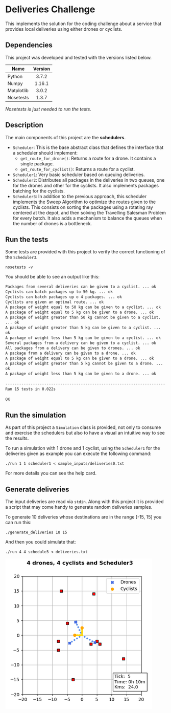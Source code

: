 Deliveries Challenge
=========================
This implements the solution for the coding challenge about a service that
provides local deliveries using either drones or cyclists.

Dependencies
------------
This project was developed and tested with the versions listed below.

| Name          | Version       |
| ------------- |:-------------:|
| Python        | 3.7.2         |
| Numpy         | 1.16.1        |
| Matplotlib    | 3.0.2         |
| Nosetests     | 1.3.7         |

*Nosetests is just needed to run the tests.*

Description
-----------
The main components of this project are the **schedulers**.
* `Scheduler`: This is the base abstract class that defines the interface
that a scheduler should implement:
  * `get_route_for_drone()`: Returns a route for a drone. It contains a single package.
  * `get_route_for_cyclist()`: Returns a route for a cyclist.
* `Scheduler1`: Very basic scheduler based on queuing deliveries.
* `Scheduler2`: Distributes all packages in the deliveries in two queues, one for the
   drones and other for the cyclists. It also implements packages batching for the
   cyclists.
* `Scheduler3`: In addition to the previous approach, this scheduler implements the
   Sweep Algorithm to optimize the routes given to the cyclists. This consists on sorting
   the packages using a rotating ray centered at the depot, and then solving the Travelling
   Salesman Problem for every batch. It also adds a mechanism to balance the queues when
   the number of drones is a bottleneck.


Run the tests
-------------
Some tests are provided with this project to verify the correct functioning of
 the `Scheduler3`.
```
nosetests -v
```
You should be able to see an output like this:
```
Packages from several deliveries can be given to a cyclist. ... ok
Cyclists can batch packages up to 50 kg. ... ok
Cyclists can batch packages up o 4 packages. ... ok
Cyclists are given an optimal route. ... ok
A package of weight equal to 50 kg can be given to a cyclist. ... ok
A package of weight equal to 5 kg can be given to a drone. ... ok
A package of weight greater than 50 kg cannot be given to a cyclist. ... ok
A package of weight greater than 5 kg can be given to a cyclist. ... ok
A package of weight less than 5 kg can be given to a cyclist. ... ok
Several packages from a delivery can be given to a cyclist. ... ok
All packages from a delivery can be given to drones. ... ok
A package from a delivery can be given to a drone. ... ok
A package of weight equal to 5 kg can be given to a drone. ... ok
A package of weight greater than 5 kg cannot be given to a drone. ... ok
A package of weight less than 5 kg can be given to a drone. ... ok

----------------------------------------------------------------------
Ran 15 tests in 0.022s

OK
```

Run the simulation
------------------
As part of this project a `Simulation` class is provided, not only to consume and exercise
the schedulers but also to have a visual an intuitive way to see the results.

To run a simulation with 1 drone and 1 cyclist, using the `Scheduler1` for the deliveries given
as example you can execute the following command:
```
./run 1 1 scheduler1 < sample_inputs/deliveries0.txt
```

For more details you can see the help card.


Generate deliveries
-------------------
The input deliveries are read via `stdin`. Along with this project it is provided a script
that may come handy to generate random deliveries samples.

To generate 10 deliveries whose destinations are in the range [-15, 15] you can run this:
```
./generate_deliveries 10 15
```

And then you could simulate that:
```
./run 4 4 schedule3 < deliveries.txt
```
![](captures/example_simulation.gif)
